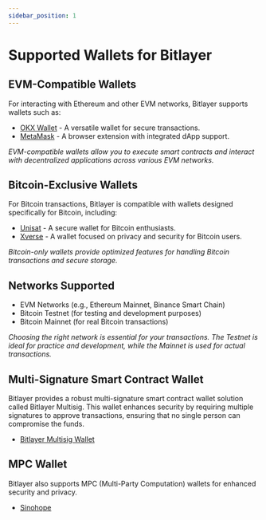 ```yaml
---
sidebar_position: 1
---
```


# Supported Wallets for Bitlayer

## EVM-Compatible Wallets

For interacting with Ethereum and other EVM networks, Bitlayer supports wallets such as:

- [OKX Wallet](https://www.okx.com/web3) - A versatile wallet for secure transactions.
- [MetaMask](https://metamask.io/) - A browser extension with integrated dApp support.

*EVM-compatible wallets allow you to execute smart contracts and interact with decentralized applications across various EVM networks.*

## Bitcoin-Exclusive Wallets

For Bitcoin transactions, Bitlayer is compatible with wallets designed specifically for Bitcoin, including:

- [Unisat](https://chat.openai.com/c/f352b17c-69a1-457f-be41-a98fd00a8dfc#) - A secure wallet for Bitcoin enthusiasts.
- [Xverse](https://chat.openai.com/c/f352b17c-69a1-457f-be41-a98fd00a8dfc#) - A wallet focused on privacy and security for Bitcoin users.

*Bitcoin-only wallets provide optimized features for handling Bitcoin transactions and secure storage.*

## Networks Supported

- EVM Networks (e.g., Ethereum Mainnet, Binance Smart Chain)
- Bitcoin Testnet (for testing and development purposes)
- Bitcoin Mainnet (for real Bitcoin transactions)

*Choosing the right network is essential for your transactions. The Testnet is ideal for practice and development, while the Mainnet is used for actual transactions.*

## Multi-Signature Smart Contract Wallet

Bitlayer provides a robust multi-signature smart contract wallet solution called Bitlayer Multisig. This wallet enhances security by requiring multiple signatures to approve transactions, ensuring that no single person can compromise the funds.

- [Bitlayer Multisig Wallet](http://multisign.bitlayer.org)

## MPC Wallet

Bitlayer also supports MPC (Multi-Party Computation) wallets for enhanced security and privacy. 
- [Sinohope](https://sinohope.com)
